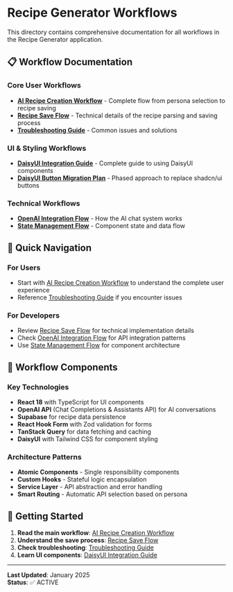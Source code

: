 # Recipe Generator Workflows

This directory contains comprehensive documentation for all workflows in the Recipe Generator application.

## 📋 **Workflow Documentation**

### **Core User Workflows**

- **[AI Recipe Creation Workflow](ai-recipe-creation-workflow.md)** - Complete flow from persona selection to recipe saving
- **[Recipe Save Flow](recipe-save-flow.md)** - Technical details of the recipe parsing and saving process
- **[Troubleshooting Guide](troubleshooting.md)** - Common issues and solutions

### **UI & Styling Workflows**

- **[DaisyUI Integration Guide](daisyui-integration-guide.md)** - Complete guide to using DaisyUI components
- **[DaisyUI Button Migration Plan](daisyui-button-migration-plan.md)** - Phased approach to replace shadcn/ui buttons

### **Technical Workflows**

- **[OpenAI Integration Flow](openai-integration-flow.md)** - How the AI chat system works
- **[State Management Flow](state-management-flow.md)** - Component state and data flow

## 🎯 **Quick Navigation**

### **For Users**

- Start with [AI Recipe Creation Workflow](ai-recipe-creation-workflow.md) to understand the complete user experience
- Reference [Troubleshooting Guide](troubleshooting.md) if you encounter issues

### **For Developers**

- Review [Recipe Save Flow](recipe-save-flow.md) for technical implementation details
- Check [OpenAI Integration Flow](openai-integration-flow.md) for API integration patterns
- Use [State Management Flow](state-management-flow.md) for component architecture

## 🔧 **Workflow Components**

### **Key Technologies**

- **React 18** with TypeScript for UI components
- **OpenAI API** (Chat Completions & Assistants API) for AI conversations
- **Supabase** for recipe data persistence
- **React Hook Form** with Zod validation for forms
- **TanStack Query** for data fetching and caching
- **DaisyUI** with Tailwind CSS for component styling

### **Architecture Patterns**

- **Atomic Components** - Single responsibility components
- **Custom Hooks** - Stateful logic encapsulation
- **Service Layer** - API abstraction and error handling
- **Smart Routing** - Automatic API selection based on persona

## 🚀 **Getting Started**

1. **Read the main workflow**: [AI Recipe Creation Workflow](ai-recipe-creation-workflow.md)
2. **Understand the save process**: [Recipe Save Flow](recipe-save-flow.md)
3. **Check troubleshooting**: [Troubleshooting Guide](troubleshooting.md)
4. **Learn UI components**: [DaisyUI Integration Guide](daisyui-integration-guide.md)

---

**Last Updated**: January 2025  
**Status**: ✅ ACTIVE

